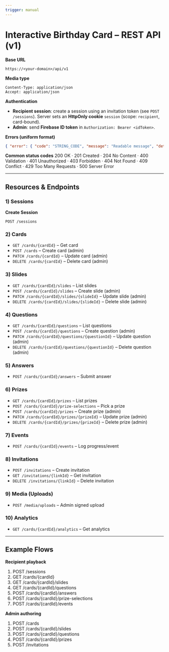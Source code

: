 ```yaml
---
trigger: manual
---
```


# Interactive Birthday Card – REST API (v1)

**Base URL**
```
https://<your-domain>/api/v1
```

**Media type**
```
Content-Type: application/json
Accept: application/json
```

**Authentication**
- **Recipient session**: create a session using an invitation token (see `POST /sessions`). Server sets an **HttpOnly cookie** `session` (scope: `recipient`, card-bound).
- **Admin**: send **Firebase ID token** in `Authorization: Bearer <idToken>`.

**Errors (uniform format)**
```json
{ "error": { "code": "STRING_CODE", "message": "Readable message", "details": {} } }
```

**Common status codes**
200 OK · 201 Created · 204 No Content · 400 Validation · 401 Unauthorized ·
403 Forbidden · 404 Not Found · 409 Conflict · 429 Too Many Requests · 500 Server Error

---

## Resources & Endpoints

### 1) Sessions
**Create Session**
```
POST /sessions
```

### 2) Cards
- `GET /cards/{cardId}` – Get card
- `POST /cards` – Create card (admin)
- `PATCH /cards/{cardId}` – Update card (admin)
- `DELETE /cards/{cardId}` – Delete card (admin)

### 3) Slides
- `GET /cards/{cardId}/slides` – List slides
- `POST /cards/{cardId}/slides` – Create slide (admin)
- `PATCH /cards/{cardId}/slides/{slideId}` – Update slide (admin)
- `DELETE /cards/{cardId}/slides/{slideId}` – Delete slide (admin)

### 4) Questions
- `GET /cards/{cardId}/questions` – List questions
- `POST /cards/{cardId}/questions` – Create question (admin)
- `PATCH /cards/{cardId}/questions/{questionId}` – Update question (admin)
- `DELETE /cards/{cardId}/questions/{questionId}` – Delete question (admin)

### 5) Answers
- `POST /cards/{cardId}/answers` – Submit answer

### 6) Prizes
- `GET /cards/{cardId}/prizes` – List prizes
- `POST /cards/{cardId}/prize-selections` – Pick a prize
- `POST /cards/{cardId}/prizes` – Create prize (admin)
- `PATCH /cards/{cardId}/prizes/{prizeId}` – Update prize (admin)
- `DELETE /cards/{cardId}/prizes/{prizeId}` – Delete prize (admin)

### 7) Events
- `POST /cards/{cardId}/events` – Log progress/event

### 8) Invitations
- `POST /invitations` – Create invitation
- `GET /invitations/{linkId}` – Get invitation
- `DELETE /invitations/{linkId}` – Delete invitation

### 9) Media (Uploads)
- `POST /media/uploads` – Admin signed upload

### 10) Analytics
- `GET /cards/{cardId}/analytics` – Get analytics

---

## Example Flows

**Recipient playback**
1. POST /sessions
2. GET /cards/{cardId}
3. GET /cards/{cardId}/slides
4. GET /cards/{cardId}/questions
5. POST /cards/{cardId}/answers
6. POST /cards/{cardId}/prize-selections
7. POST /cards/{cardId}/events

**Admin authoring**
1. POST /cards
2. POST /cards/{cardId}/slides
3. POST /cards/{cardId}/questions
4. POST /cards/{cardId}/prizes
5. POST /invitations
